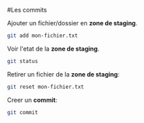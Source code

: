 #Les commits

Ajouter un fichier/dossier en **zone de staging**.

```sh
git add mon-fichier.txt
```

Voir l'etat de la **zone de staging**.
```sh
git status
```

Retirer un fichier de la **zone de staging**:
```sh
git reset mon-fichier.txt
```

Creer un **commit**:
```sh
git commit
```

